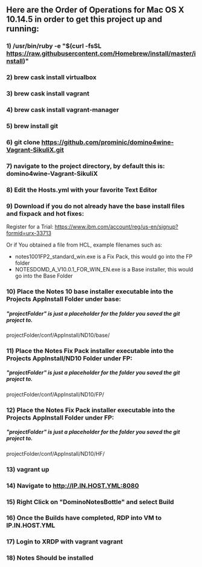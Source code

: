 ## Here are the Order of Operations for Mac OS X 10.14.5 in order to get this project up and running:

### 1) /usr/bin/ruby -e "$(curl -fsSL https://raw.githubusercontent.com/Homebrew/install/master/install)"

### 2) brew cask install virtualbox

### 3) brew cask install vagrant

### 4) brew cask install vagrant-manager

### 5) brew install git

### 6) git clone https://github.com/prominic/domino4wine-Vagrant-SikuliX.git

### 7) navigate to the project directory, by default this is: domino4wine-Vagrant-SikuliX

### 8) Edit the Hosts.yml with your favorite Text Editor

### 9) Download if you do not already have the base install files and fixpack and hot fixes:

Register for a Trial: https://www.ibm.com/account/reg/us-en/signup?formid=urx-33713

Or if You obtained a file from HCL, example filenames such as:
- notes1001FP2_standard_win.exe   is a Fix Pack, this would go into the FP folder
- NOTESDOMD_A_V10.0.1_FOR_WIN_EN.exe   is a Base installer, this would go into the Base Folder

### 10) Place the Notes 10 base installer executable into the Projects AppInstall Folder under base:

##### "projectFolder" is just a placeholder for the folder you saved the git project to.

projectFolder/conf/AppInstall/ND10/base/

### 11) Place the Notes Fix Pack installer executable into the Projects AppInstall/ND10 Folder under FP:

##### "projectFolder" is just a placeholder for the folder you saved the git project to.

projectFolder/conf/AppInstall/ND10/FP/

### 12) Place the Notes Fix Pack installer executable into the Projects AppInstall Folder under FP:

##### "projectFolder" is just a placeholder for the folder you saved the git project to.

projectFolder/conf/AppInstall/ND10/HF/

### 13) vagrant up

### 14) Navigate to http://IP.IN.HOST.YML:8080

### 15) Right Click on "DominoNotesBottle" and select Build

### 16) Once the Builds have completed, RDP into VM to IP.IN.HOST.YML 

### 17) Login to XRDP with vagrant vagrant

### 18) Notes Should be installed






